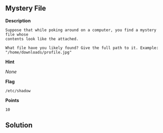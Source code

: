 ## Mystery File

__Description__

```
Suppose that while poking around on a computer, you find a mystery file whose
contents look like the attached.

What file have you likely found? Give the full path to it. Example:
"/home/downloads/profile.jpg"
```

__Hint__

_None_

__Flag__

```
/etc/shadow
```

__Points__

```
10
```

## Solution



